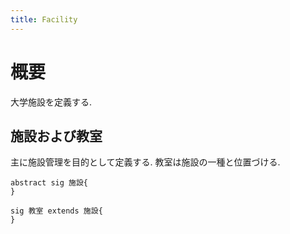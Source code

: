 ```yaml
---
title: Facility
---
```


# 概要

大学施設を定義する.

## 施設および教室

主に施設管理を目的として定義する.
教室は施設の一種と位置づける.

```alloy
abstract sig 施設{
}

sig 教室 extends 施設{
}
```
